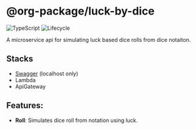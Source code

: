 # @org-package/luck-by-dice

![TypeScript](https://shields.io/badge/TypeScript-3178C6?logo=TypeScript&logoColor=FFF&style=flat-square)
![Lifecycle](https://img.shields.io/badge/lifecycle-stable-brightgreen)

A microservice api for simulating luck based dice rolls from dice notaiton.

## Stacks

- [Swagger](http://localhost:3000/api/) (localhost only)
- Lambda
- ApiGateway

## Features:

- **Roll**: Simulates dice roll from notation using luck.
